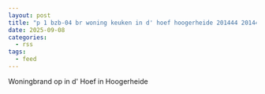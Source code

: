 ```yaml
---
layout: post
title: "p 1 bzb-04 br woning keuken in d' hoef hoogerheide 201444 201441 201092 284831"
date: 2025-09-08
categories: 
  - rss
tags: 
  - feed
---
```


Woningbrand op in d' Hoef in Hoogerheide
